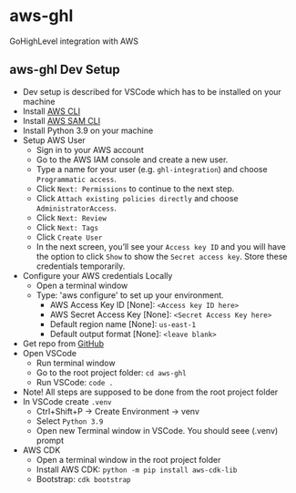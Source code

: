 # aws-ghl
GoHighLevel integration with AWS

aws-ghl Dev Setup
-----------------
* Dev setup is described for VSCode which has to be installed on your machine
* Install [AWS CLI](https://docs.aws.amazon.com/cli/latest/userguide/getting-started-install.html)
* Install [AWS SAM CLI](https://docs.aws.amazon.com/serverless-application-model/latest/developerguide/install-sam-cli.html)
* Install Python 3.9 on your machine
* Setup AWS User
  * Sign in to your AWS account
  * Go to the AWS IAM console and create a new user.
  * Type a name for your user (e.g. `ghl-integration`) and choose `Programmatic access`.
  * Click `Next: Permissions` to continue to the next step.
  * Click `Attach existing policies directly` and choose `AdministratorAccess`.
  * Click `Next: Review`
  * Click `Next: Tags`
  * Click `Create User`
  * In the next screen, you’ll see your `Access key ID` and you will have the option to click `Show` to show the `Secret access key`. Store these credentials temporarily.
* Configure your AWS credentials Locally
  * Open a terminal window
  * Type: 'aws configure' to set up your environment.
    * AWS Access Key ID [None]: `<Access key ID here>`
    * AWS Secret Access Key [None]: `<Secret Access Key here>`
    * Default region name [None]: `us-east-1`
    * Default output format [None]: `<leave blank>`
* Get repo from [GitHub](https://github.com/dignava/aws-ghl)
* Open VSCode
  * Run terminal window
  * Go to the root project folder: `cd aws-ghl`
  * Run VSCode: `code .`
* Note! All steps are supposed to be done from the root project folder
* In VSCode create `.venv`
  * Ctrl+Shift+P -> Create Environment -> venv
  * Select `Python 3.9`
  * Open new Terminal window in VSCode. You should seee (.venv) prompt
* AWS CDK
  * Open a terminal window in the root project folder
  * Install AWS CDK: `python -m pip install aws-cdk-lib`
  * Bootstrap: `cdk bootstrap`
